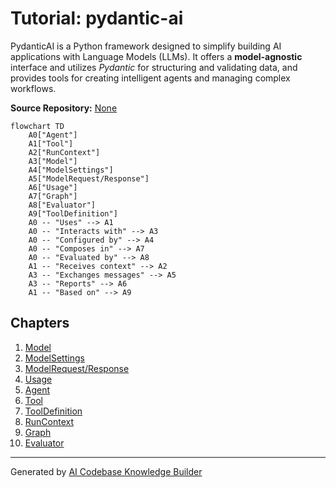 # Tutorial: pydantic-ai

PydanticAI is a Python framework designed to simplify building AI applications with Language Models (LLMs). It offers a **model-agnostic** interface and utilizes *Pydantic* for structuring and validating data, and provides tools for creating intelligent agents and managing complex workflows.


**Source Repository:** [None](None)

```mermaid
flowchart TD
    A0["Agent"]
    A1["Tool"]
    A2["RunContext"]
    A3["Model"]
    A4["ModelSettings"]
    A5["ModelRequest/Response"]
    A6["Usage"]
    A7["Graph"]
    A8["Evaluator"]
    A9["ToolDefinition"]
    A0 -- "Uses" --> A1
    A0 -- "Interacts with" --> A3
    A0 -- "Configured by" --> A4
    A0 -- "Composes in" --> A7
    A0 -- "Evaluated by" --> A8
    A1 -- "Receives context" --> A2
    A3 -- "Exchanges messages" --> A5
    A3 -- "Reports" --> A6
    A1 -- "Based on" --> A9
```

## Chapters

1. [Model](01_model.md)
2. [ModelSettings](02_modelsettings.md)
3. [ModelRequest/Response](03_modelrequest_response.md)
4. [Usage](04_usage.md)
5. [Agent](05_agent.md)
6. [Tool](06_tool.md)
7. [ToolDefinition](07_tooldefinition.md)
8. [RunContext](08_runcontext.md)
9. [Graph](09_graph.md)
10. [Evaluator](10_evaluator.md)


---

Generated by [AI Codebase Knowledge Builder](https://github.com/The-Pocket/Tutorial-Codebase-Knowledge)